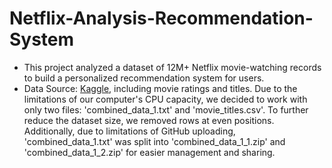 # Netflix-Analysis-Recommendation-System

- This project analyzed a dataset of 12M+ Netflix movie-watching records to build a personalized recommendation system for users.
- Data Source: [Kaggle](https://www.kaggle.com/datasets/netflix-inc/netflix-prize-data/data), including movie ratings and titles. Due to the limitations of our computer's CPU capacity, we decided to work with only two files: 'combined_data_1.txt' and 'movie_titles.csv'. To further reduce the dataset size, we removed rows at even positions. Additionally, due to limitations of GitHub uploading, 'combined_data_1.txt' was split into 'combined_data_1_1.zip' and 'combined_data_1_2.zip' for easier management and sharing.
